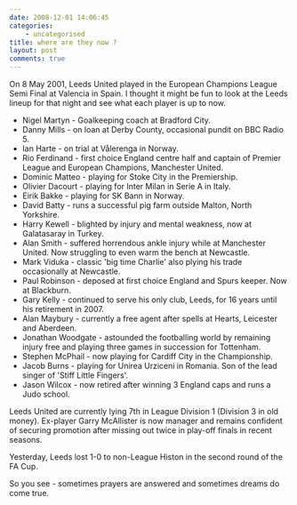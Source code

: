 ```yaml
---
date: 2008-12-01 14:06:45
categories:
    - uncategorised
title: where are they now ?
layout: post
comments: true
---
```

On 8 May 2001, Leeds United played in the European Champions League Semi
Final at Valencia in Spain. I thought it might be fun to look at the
Leeds lineup for that night and see what each player is up to now.

-   Nigel Martyn - Goalkeeping coach at Bradford City.
-   Danny Mills - on loan at Derby County, occasional pundit on BBC
    Radio 5.
-   Ian Harte - on trial at Vålerenga in Norway.
-   Rio Ferdinand - first choice England centre half and captain of
    Premier League and European Champions, Manchester United.
-   Dominic Matteo - playing for Stoke City in the Premiership.
-   Olivier Dacourt - playing for Inter Milan in Serie A in Italy.
-   Eirik Bakke - playing for SK Bann in Norway.
-   David Batty - runs a successful pig farm outside Malton, North
    Yorkshire.
-   Harry Kewell - blighted by injury and mental weakness, now at
    Galatasaray in Turkey.
-   Alan Smith - suffered horrendous ankle injury while at Manchester
    United. Now struggling to even warm the bench at Newcastle.
-   Mark Viduka - classic 'big time Charlie' also plying his trade
    occasionally at Newcastle.
-   Paul Robinson - deposed at first choice England and Spurs keeper.
    Now at Blackburn.
-   Gary Kelly - continued to serve his only club, Leeds, for 16 years
    until his retirement in 2007.
-   Alan Maybury - currently a free agent after spells at Hearts,
    Leicester and Aberdeen.
-   Jonathan Woodgate - astounded the footballing world by remaining
    injury free and playing three games in succession for Tottenham.
-   Stephen McPhail - now playing for Cardiff City in the Championship.
-   Jacob Burns - playing for Unirea Urziceni in Romania. Son of the
    lead singer of 'Stiff Little Fingers'.
-   Jason Wilcox - now retired after winning 3 England caps and runs a
    Judo school.

Leeds United are currently lying 7th in League Division 1 (Division 3 in
old money). Ex-player Garry McAllister is now manager and remains
confident of securing promotion after missing out twice in play-off
finals in recent seasons.

Yesterday, Leeds lost 1-0 to non-League Histon in the second round of
the FA Cup.

So you see - sometimes prayers are answered and sometimes dreams do come
true.

